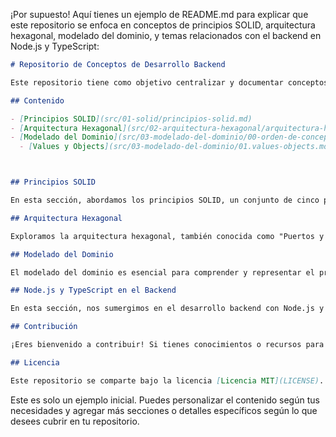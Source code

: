 ¡Por supuesto! Aquí tienes un ejemplo de README.md para explicar que este repositorio se enfoca en conceptos de principios SOLID, arquitectura hexagonal, modelado del dominio, y temas relacionados con el backend en Node.js y TypeScript:

```markdown
# Repositorio de Conceptos de Desarrollo Backend

Este repositorio tiene como objetivo centralizar y documentar conceptos clave relacionados con el desarrollo backend, especialmente enfocado en Node.js y TypeScript. Aquí encontrarás información sobre principios SOLID, arquitectura hexagonal, modelado del dominio y otros temas relevantes para el desarrollo robusto y escalable de aplicaciones en el lado del servidor.

## Contenido

- [Principios SOLID](src/01-solid/principios-solid.md)
- [Arquitectura Hexagonal](src/02-arquitectura-hexagonal/arquitectura-hexagonal.md)
- [Modelado del Dominio](src/03-modelado-del-dominio/00-orden-de-conceptos.md)
  - [Values y Objects](src/03-modelado-del-dominio/01.values-objects.md)



## Principios SOLID

En esta sección, abordamos los principios SOLID, un conjunto de cinco principios de diseño que promueven la creación de software modular y mantenible. Cada principio se presenta de manera individual, destacando su importancia y cómo aplicarlo en el desarrollo backend.

## Arquitectura Hexagonal

Exploramos la arquitectura hexagonal, también conocida como "Puertos y Adaptadores". Este enfoque arquitectónico se centra en separar las preocupaciones del negocio de los detalles técnicos y de infraestructura. Aquí, entenderás cómo implementar una arquitectura hexagonal efectiva en tus proyectos.

## Modelado del Dominio

El modelado del dominio es esencial para comprender y representar el problema que tu aplicación intenta resolver. En esta sección, abordamos las mejores prácticas para el modelado del dominio, utilizando herramientas y técnicas que facilitan la expresión clara y precisa del contexto del negocio.

## Node.js y TypeScript en el Backend

En esta sección, nos sumergimos en el desarrollo backend con Node.js y TypeScript. Exploramos las ventajas de este stack, proporcionamos ejemplos prácticos y discutimos buenas prácticas para construir aplicaciones backend eficientes y mantenibles.

## Contribución

¡Eres bienvenido a contribuir! Si tienes conocimientos o recursos para compartir sobre los temas mencionados o quieres mejorar la documentación existente, siéntete libre de abrir problemas o enviar solicitudes de extracción.

## Licencia

Este repositorio se comparte bajo la licencia [Licencia MIT](LICENSE).
```

Este es solo un ejemplo inicial. Puedes personalizar el contenido según tus necesidades y agregar más secciones o detalles específicos según lo que desees cubrir en tu repositorio.